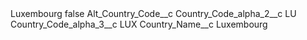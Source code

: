 <?xml version="1.0" encoding="UTF-8"?>
<CustomMetadata xmlns="http://soap.sforce.com/2006/04/metadata" xmlns:xsi="http://www.w3.org/2001/XMLSchema-instance" xmlns:xsd="http://www.w3.org/2001/XMLSchema">
    <label>Luxembourg</label>
    <protected>false</protected>
    <values>
        <field>Alt_Country_Code__c</field>
        <value xsi:nil="true"/>
    </values>
    <values>
        <field>Country_Code_alpha_2__c</field>
        <value xsi:type="xsd:string">LU</value>
    </values>
    <values>
        <field>Country_Code_alpha_3__c</field>
        <value xsi:type="xsd:string">LUX</value>
    </values>
    <values>
        <field>Country_Name__c</field>
        <value xsi:type="xsd:string">Luxembourg</value>
    </values>
</CustomMetadata>
